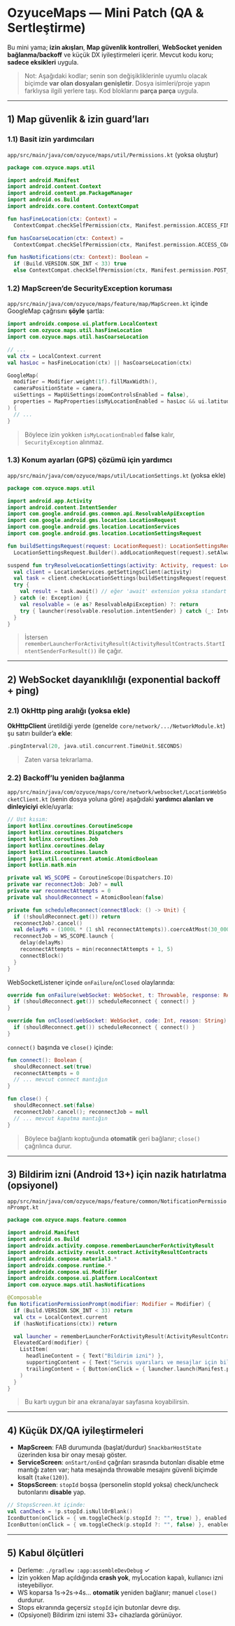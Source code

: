 
# OzyuceMaps — Mini Patch (QA & Sertleştirme)

Bu mini yama; **izin akışları**, **Map güvenlik kontrolleri**, **WebSocket yeniden bağlanma/backoff** ve
küçük DX iyileştirmeleri içerir. Mevcut kodu koru; **sadece eksikleri** uygula.

> Not: Aşağıdaki kodlar; senin son değişikliklerinle uyumlu olacak biçimde **var olan dosyaları genişletir**.
> Dosya isimleri/proje yapın farklıysa ilgili yerlere taşı. Kod bloklarını **parça parça** uygula.

---

## 1) Map güvenlik & izin guard’ları

### 1.1) Basit izin yardımcıları
`app/src/main/java/com/ozyuce/maps/util/Permissions.kt` (yoksa oluştur)
```kotlin
package com.ozyuce.maps.util

import android.Manifest
import android.content.Context
import android.content.pm.PackageManager
import android.os.Build
import androidx.core.content.ContextCompat

fun hasFineLocation(ctx: Context) =
  ContextCompat.checkSelfPermission(ctx, Manifest.permission.ACCESS_FINE_LOCATION) == PackageManager.PERMISSION_GRANTED

fun hasCoarseLocation(ctx: Context) =
  ContextCompat.checkSelfPermission(ctx, Manifest.permission.ACCESS_COARSE_LOCATION) == PackageManager.PERMISSION_GRANTED

fun hasNotifications(ctx: Context): Boolean =
  if (Build.VERSION.SDK_INT < 33) true
  else ContextCompat.checkSelfPermission(ctx, Manifest.permission.POST_NOTIFICATIONS) == PackageManager.PERMISSION_GRANTED
```

### 1.2) MapScreen’de SecurityException koruması
`app/src/main/java/com/ozyuce/maps/feature/map/MapScreen.kt` içinde GoogleMap çağrısını **şöyle** şartla:
```kotlin
import androidx.compose.ui.platform.LocalContext
import com.ozyuce.maps.util.hasFineLocation
import com.ozyuce.maps.util.hasCoarseLocation

// ...
val ctx = LocalContext.current
val hasLoc = hasFineLocation(ctx) || hasCoarseLocation(ctx)

GoogleMap(
  modifier = Modifier.weight(1f).fillMaxWidth(),
  cameraPositionState = camera,
  uiSettings = MapUiSettings(zoomControlsEnabled = false),
  properties = MapProperties(isMyLocationEnabled = hasLoc && ui.latitude != null)
) {
  // ...
}
```
> Böylece izin yokken `isMyLocationEnabled` **false** kalır, `SecurityException` alınmaz.

### 1.3) Konum ayarları (GPS) çözümü için yardımcı
`app/src/main/java/com/ozyuce/maps/util/LocationSettings.kt` (yoksa ekle)
```kotlin
package com.ozyuce.maps.util

import android.app.Activity
import android.content.IntentSender
import com.google.android.gms.common.api.ResolvableApiException
import com.google.android.gms.location.LocationRequest
import com.google.android.gms.location.LocationServices
import com.google.android.gms.location.LocationSettingsRequest

fun buildSettingsRequest(request: LocationRequest): LocationSettingsRequest =
  LocationSettingsRequest.Builder().addLocationRequest(request).setAlwaysShow(true).build()

suspend fun tryResolveLocationSettings(activity: Activity, request: LocationRequest, launcher: (IntentSender) -> Unit) {
  val client = LocationServices.getSettingsClient(activity)
  val task = client.checkLocationSettings(buildSettingsRequest(request))
  try {
    val result = task.await() // eğer 'await' extension yoksa standart onSuccess/onFailure ile uygula
  } catch (e: Exception) {
    val resolvable = (e as? ResolvableApiException) ?: return
    try { launcher(resolvable.resolution.intentSender) } catch (_: IntentSender.SendIntentException) {}
  }
}
```
> İstersen `rememberLauncherForActivityResult(ActivityResultContracts.StartIntentSenderForResult())` ile çağır.

---

## 2) WebSocket dayanıklılığı (exponential backoff + ping)

### 2.1) OkHttp ping aralığı (yoksa ekle)
**OkHttpClient** üretildiği yerde (genelde `core/network/.../NetworkModule.kt`) şu satırı builder’a **ekle**:
```kotlin
.pingInterval(20, java.util.concurrent.TimeUnit.SECONDS)
```
> Zaten varsa tekrarlama.

### 2.2) Backoff’lu yeniden bağlanma
`app/src/main/java/com/ozyuce/maps/core/network/websocket/LocationWebSocketClient.kt` (senin dosya yoluna göre)
aşağıdaki **yardımcı alanları ve dinleyiciyi** ekle/uyarla:

```kotlin
// Üst kısım:
import kotlinx.coroutines.CoroutineScope
import kotlinx.coroutines.Dispatchers
import kotlinx.coroutines.Job
import kotlinx.coroutines.delay
import kotlinx.coroutines.launch
import java.util.concurrent.atomic.AtomicBoolean
import kotlin.math.min

private val WS_SCOPE = CoroutineScope(Dispatchers.IO)
private var reconnectJob: Job? = null
private var reconnectAttempts = 0
private val shouldReconnect = AtomicBoolean(false)

private fun scheduleReconnect(connectBlock: () -> Unit) {
  if (!shouldReconnect.get()) return
  reconnectJob?.cancel()
  val delayMs = (1000L * (1 shl reconnectAttempts)).coerceAtMost(30_000L) // 1s,2s,4s..30s
  reconnectJob = WS_SCOPE.launch {
    delay(delayMs)
    reconnectAttempts = min(reconnectAttempts + 1, 5)
    connectBlock()
  }
}
```

WebSocketListener içinde `onFailure`/`onClosed` olaylarında:
```kotlin
override fun onFailure(webSocket: WebSocket, t: Throwable, response: Response?) {
  if (shouldReconnect.get()) scheduleReconnect { connect() }
}

override fun onClosed(webSocket: WebSocket, code: Int, reason: String) {
  if (shouldReconnect.get()) scheduleReconnect { connect() }
}
```

`connect()` başında ve `close()` içinde:
```kotlin
fun connect(): Boolean {
  shouldReconnect.set(true)
  reconnectAttempts = 0
  // ... mevcut connect mantığın
}

fun close() {
  shouldReconnect.set(false)
  reconnectJob?.cancel(); reconnectJob = null
  // ... mevcut kapatma mantığın
}
```

> Böylece bağlantı koptuğunda **otomatik** geri bağlanır; `close()` çağrılınca durur.

---

## 3) Bildirim izni (Android 13+) için nazik hatırlatma (opsiyonel)

`app/src/main/java/com/ozyuce/maps/feature/common/NotificationPermissionPrompt.kt`
```kotlin
package com.ozyuce.maps.feature.common

import android.Manifest
import android.os.Build
import androidx.activity.compose.rememberLauncherForActivityResult
import androidx.activity.result.contract.ActivityResultContracts
import androidx.compose.material3.*
import androidx.compose.runtime.*
import androidx.compose.ui.Modifier
import androidx.compose.ui.platform.LocalContext
import com.ozyuce.maps.util.hasNotifications

@Composable
fun NotificationPermissionPrompt(modifier: Modifier = Modifier) {
  if (Build.VERSION.SDK_INT < 33) return
  val ctx = LocalContext.current
  if (hasNotifications(ctx)) return

  val launcher = rememberLauncherForActivityResult(ActivityResultContracts.RequestPermission()) { _ -> }
  ElevatedCard(modifier) {
    ListItem(
      headlineContent = { Text("Bildirim izni") },
      supportingContent = { Text("Servis uyarıları ve mesajlar için bildirime izin ver.") },
      trailingContent = { Button(onClick = { launcher.launch(Manifest.permission.POST_NOTIFICATIONS) }) { Text("İzin ver") } }
    )
  }
}
```
> Bu kartı uygun bir ana ekrana/ayar sayfasına koyabilirsin.

---

## 4) Küçük DX/QA iyileştirmeleri

- **MapScreen**: FAB durumunda (başlat/durdur) `SnackbarHostState` üzerinden kısa bir onay mesajı göster.
- **ServiceScreen**: `onStart/onEnd` çağrıları sırasında butonları disable etme mantığı zaten var; hata mesajında 
  throwable mesajını güvenli biçimde kısalt (`take(120)`).
- **StopsScreen**: `stopId` boşsa (personelin stopId yoksa) check/uncheck butonlarını **disable** yap.

```kotlin
// StopsScreen.kt içinde:
val canCheck = !p.stopId.isNullOrBlank()
IconButton(onClick = { vm.toggleCheck(p.stopId ?: "", true) }, enabled = canCheck) { /* ... */ }
IconButton(onClick = { vm.toggleCheck(p.stopId ?: "", false) }, enabled = canCheck) { /* ... */ }
```

---

## 5) Kabul ölçütleri
- Derleme: `./gradlew :app:assembleDevDebug` ✓
- İzin yokken Map açıldığında **crash yok**, myLocation kapalı, kullanıcı izni isteyebiliyor.
- WS koparsa 1s→2s→4s… **otomatik** yeniden bağlanır; manuel `close()` durdurur.
- Stops ekranında geçersiz `stopId` için butonlar devre dışı.
- (Opsiyonel) Bildirim izni istemi 33+ cihazlarda görünüyor.

